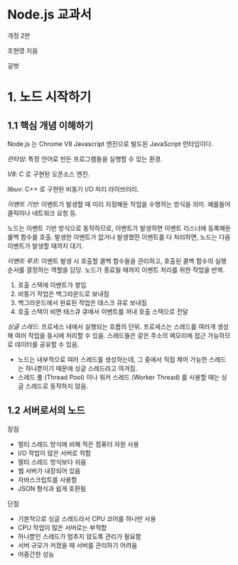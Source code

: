 # Node.js 교과서

개정 2판

조현영 지음

길벗

# 1. 노드 시작하기

## 1.1 핵심 개념 이해하기

Node.js 는 Chrome V8 Javascript 엔진으로 빌드된 JavaScript 런타임이다.

*런타임*: 특정 언어로 만든 프로그램들을 실행할 수 있는 환경.

*V8*: C 로 구현된 오픈소스 엔진.

*libuv*: C++ 로 구현된 비동기 I/O 처리 라이브러리.

*이벤트 기반*: 이벤트가 발생할 때 미리 지정해둔 작업을 수행하는 방식을 의미. 예를들어 클릭이나 네트워크 요청 등.

노드는 이벤트 기반 방식으로 동작하므로, 이벤트가 발생하면 이벤트 리스너에 등록해둔 롤백 함수를 호출. 발생한 이벤트가 없거나 발생했떤 이벤트를 다 처리하면, 노드는 다음 이벤트가 발생할 때까지 대기.

*이벤트 루프*: 이벤트 발생 시 호출할 콜백 함수들을 관리하고, 호출된 콜백 함수의 실행 순서를 결정하는 역할을 담당. 노드가 종료될 때까지 이벤트 처리를 위한 작업을 반복.
1. 호출 스택에 이벤트가 쌓임
2. 비동기 작업은 백그라운드로 보내짐
3. 백그라운드에서 완료된 작업은 태스크 큐로 보내짐
4. 호출 스택이 비면 태스큐 큐에서 이벤트를 꺼내 호출 스택으로 전달

*싱글 스레드*: 프로세스 내에서 실행되는 흐름의 단위. 프로세스는 스레드를 여러개 생성해 여러 작업을 동시에 처리할 수 있음. 스레드들은 같은 주소의 메모리에 접근 가능하므로 데이터를 공유할 수 있음.
- 노드는 내부적으로 여러 스레드를 생성하는데, 그 중에서 직접 제어 가능한 스레드는 하나뿐이기 때문에 싱글 스레드라고 여겨짐.
- 스레드 풀 (Thread Pool) 이나 워커 스레드 (Worker Thread) 를 사용할 때는 싱글 스레드로 동작하지 않음.

## 1.2 서버로서의 노드

장점
- 멀티 스레드 방식에 비해 적은 컴퓨터 자원 사용
- I/O 작업이 많은 서버로 적합
- 멀티 스레드 방식보다 쉬움
- 웹 서버가 내장되어 있음
- 자바스크립트를 사용함
- JSON 형식과 쉽게 호환됨

단점
- 기본적으로 싱글 스레드라서 CPU 코어를 하나만 사용
- CPU 작업이 많은 서버로는 부적합
- 하나뿐인 스레드가 멈추지 않도록 관리가 필요함
- 서버 규모가 커졌을 때 서버를 관리하기 어려움
- 어중간한 성능